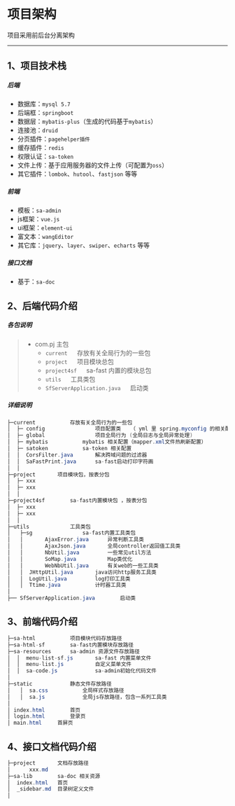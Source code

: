 # 项目架构

项目采用前后台分离架构

---


## 1、项目技术栈

##### 后端 
- 数据库：`mysql 5.7`
- 后端框：`springboot`
- 数据层：`mybatis-plus`（生成的代码基于`mybatis`）
- 连接池：`druid`
- 分页插件：`pagehelper插件`
- 缓存插件：`redis`
- 权限认证：`sa-token`
- 文件上传：基于应用服务器的文件上传（可配置为`oss`）
- 其它插件：`lombok`、`hutool`、`fastjson` 等等 

##### 前端
- 模板：`sa-admin`
- js框架：`vue.js`
- ui框架：`element-ui`
- 富文本：`wangEditor`
- 其它库：`jquery`、`layer`、`swiper`、`echarts` 等等 

##### 接口文档
- 基于：`sa-doc`



## 2、后端代码介绍

##### 各包说明 

> - com.pj 	主包
> 	- `current`		&emsp; 存放有关全局行为的一些包
> 	- `project`		&emsp; 项目模块总包
> 	- `project4sf`	&emsp; sa-fast 内置的模块总包
> 	- `utils`		&emsp; 工具类包 
> 	- `SfServerApplication.java`		&emsp; 启动类


##### 详细说明  

``` java
├─current			存放有关全局行为的一些包
│  ├─ config				项目配置类	（ yml 里 spring.myconfig 的相关配置会映射到MyConfig.java类属性中 ）
│  ├─ global				项目全局行为 (全局日志与全局异常处理)
│  ├─ mybatis			mybatis 相关配置（mapper.xml文件热刷新配置）
│  ├─ satoken			sa-token 相关配置 
│  │  CorsFilter.java		解决跨域问题的过滤器
│  │  SaFastPrint.java		sa-fast启动打印字符画
│  │ 
├─project		项目模块包，按表分包 
│  ├─ xxx			
│  ├─ xxx			
│  │ 
├─project4sf		sa-fast内置模块包 ，按表分包 
│  ├─ xxx
│  ├─ xxx
│  │ 
├─utils				工具类包 
│   ├─sg				sa-fast内置工具类包 
│   │       AjaxError.java		异常判断工具类 
│   │       AjaxJson.java		全局controller返回值工具类
│   │       NbUtil.java			一些常见util方法
│   │       SoMap.java			Map类优化
│   │       WebNbUtil.java		有关web的一些工具类 
│   │  JHttpUtil.java		java访问http服务工具类 
│   │  LogUtil.java			log打印工具类 
│   │  Ttime.java			计时器工具类 
│   
├── SfServerApplication.java		启动类 

```


## 3、前端代码介绍 

``` java 
├─sa-html			项目模块代码存放路径
├─sa-html-sf		sa-fast内置模块存放路径 
├─sa-resources		sa-admin 资源文件存放路径 
│  │  menu-list-sf.js		sa-fast 内置菜单文件 
│  │  menu-list.js			自定义菜单文件 
│  │  sa-code.js			sa-admin初始化代码文件 
│  
├─static			静态文件存放路径
│   │  sa.css			全局样式存放路径
│   │  sa.js			全局js存放路径，包含一系列工具类
│ 
│ index.html		首页
│ login.html		登录页
│ main.html		首屏页
```

## 4、接口文档代码介绍

``` java 
├─project		文档存放路径 
│      xxx.md	
├─sa-lib		sa-doc 相关资源 
│  index.html	首页 
│  _sidebar.md	目录树定义文件 
│
```















